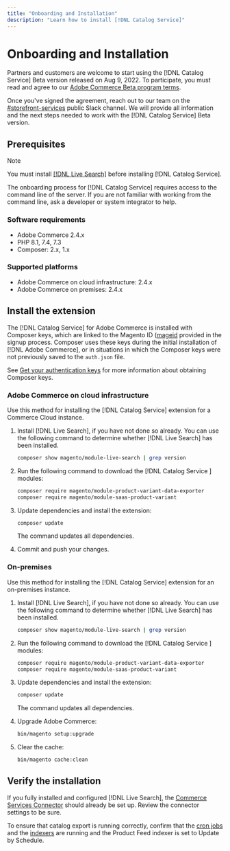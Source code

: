 ```yaml
---
title: "Onboarding and Installation"
description: "Learn how to install [!DNL Catalog Service]"
---
```


# Onboarding and Installation

Partners and customers are welcome to start using the [!DNL Catalog Service] Beta version released on Aug 9, 2022. To participate, you must read and agree to our [Adobe Commerce Beta program terms](https://experiencecloudpanel.adobe.com/h/s/6eGskQlHvLSHztsNmKCWMy).

Once you've signed the agreement, reach out to our team on the [#storefront-services](https://magentocommeng.slack.com/archives/C03HVPG8RS4) public Slack channel. We will provide all information and the next steps needed to work with the [!DNL Catalog Service] Beta version.

## Prerequisites

>[!NOTE]
>
>You must install [[!DNL Live Search]](../live-search/install.md) before installing [!DNL Catalog Service].

The onboarding process for [!DNL Catalog Service] requires access to the command line of the server. If you are not familiar with working from the command line, ask a developer or system integrator to help.

### Software requirements

-  Adobe Commerce 2.4.x
-  PHP 8.1, 7.4, 7.3
-  Composer: 2.x, 1.x

### Supported platforms

-  Adobe Commerce on cloud infrastructure: 2.4.x
-  Adobe Commerce on premises: 2.4.x

## Install the extension

The [!DNL Catalog Service] for Adobe Commerce is installed with Composer keys, which are linked to the Magento ID ([mageid](https://developer.adobe.com/commerce/marketplace/guides/sellers/profile-personal/#field-descriptions) provided in the signup process. Composer uses these keys during the initial installation of [!DNL Adobe Commerce], or in situations in which the Composer keys were not previously saved to the `auth.json` file.

See [Get your authentication keys](https://devdocs.magento.com/guides/v2.4/install-gde/prereq/connect-auth.html) for more information about obtaining Composer keys.

### Adobe Commerce on cloud infrastructure

Use this method for installing the [!DNL Catalog Service] extension for a Commerce Cloud instance.

1. Install [!DNL Live Search], if you have not done so already. You can use the following command to determine whether [!DNL Live Search] has been installed.

   ```bash
   composer show magento/module-live-search | grep version
   ```

1. Run the following command to download the [!DNL Catalog Service ] modules:

   ```bash
   composer require magento/module-product-variant-data-exporter
   composer require magento/module-saas-product-variant
   ```

1. Update dependencies and install the extension:

   ```bash
   composer update
   ```

   The command updates all dependencies.

1. Commit and push your changes.

### On-premises

Use this method for installing the [!DNL Catalog Service] extension for an on-premises instance.

1. Install [!DNL Live Search], if you have not done so already. You can use the following command to determine whether [!DNL Live Search] has been installed.

   ```bash
   composer show magento/module-live-search | grep version
   ```

1. Run the following command to download the [!DNL Catalog Service ] modules:

   ```bash
   composer require magento/module-product-variant-data-exporter
   composer require magento/module-saas-product-variant
   ```

1. Update dependencies and install the extension:

   ```bash
   composer update
   ```

   The command updates all dependencies.

1. Upgrade Adobe Commerce:

   ```bash
   bin/magento setup:upgrade
   ```

1. Clear the cache:

   ```bash
   bin/magento cache:clean
   ```

## Verify the installation

If you fully installed and configured [!DNL Live Search], the [Commerce Services Connector](../landing/saas.md) should already be set up. Review the connector settings to be sure.

To ensure that catalog export is running correctly, confirm that the [cron jobs](https://experienceleague.adobe.com/docs/commerce-operations/configuration-guide/cli/configure-cron-jobs.html) and the [indexers](https://experienceleague.adobe.com/docs/commerce-operations/configuration-guide/cli/manage-indexers.html) are running and the Product Feed indexer is set to Update by Schedule.
